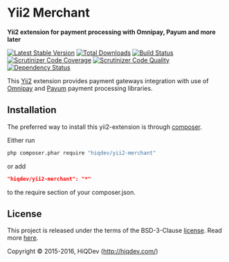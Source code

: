 Yii2 Merchant
=============

**Yii2 extension for payment processing with Omnipay, Payum and more later**

[![Latest Stable Version](https://poser.pugx.org/hiqdev/yii2-merchant/v/stable)](https://packagist.org/packages/hiqdev/yii2-merchant)
[![Total Downloads](https://poser.pugx.org/hiqdev/yii2-merchant/downloads)](https://packagist.org/packages/hiqdev/yii2-merchant)
[![Build Status](https://img.shields.io/travis/hiqdev/yii2-merchant.svg)](https://travis-ci.org/hiqdev/yii2-merchant)
[![Scrutinizer Code Coverage](https://img.shields.io/scrutinizer/coverage/g/hiqdev/yii2-merchant.svg)](https://scrutinizer-ci.com/g/hiqdev/yii2-merchant/)
[![Scrutinizer Code Quality](https://img.shields.io/scrutinizer/g/hiqdev/yii2-merchant.svg)](https://scrutinizer-ci.com/g/hiqdev/yii2-merchant/)
[![Dependency Status](https://www.versioneye.com/php/hiqdev:yii2-merchant/dev-master/badge.svg)](https://www.versioneye.com/php/hiqdev:yii2-merchant/dev-master)

This [Yii2](http://yiiframework.com/) extension provides payment gateways integration with use of
[Omnipay](http://omnipay.thephpleague.com/) and [Payum](http://payum.org/) payment processing libraries.

## Installation

The preferred way to install this yii2-extension is through [composer](http://getcomposer.org/download/).

Either run

```sh
php composer.phar require "hiqdev/yii2-merchant"
```

or add

```json
"hiqdev/yii2-merchant": "*"
```

to the require section of your composer.json.

## License

This project is released under the terms of the BSD-3-Clause [license](LICENSE).
Read more [here](http://choosealicense.com/licenses/bsd-3-clause).

Copyright © 2015-2016, HiQDev (http://hiqdev.com/)
